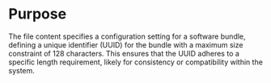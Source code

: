 # Purpose
The file content specifies a configuration setting for a software bundle, defining a unique identifier (UUID) for the bundle with a maximum size constraint of 128 characters. This ensures that the UUID adheres to a specific length requirement, likely for consistency or compatibility within the system.
